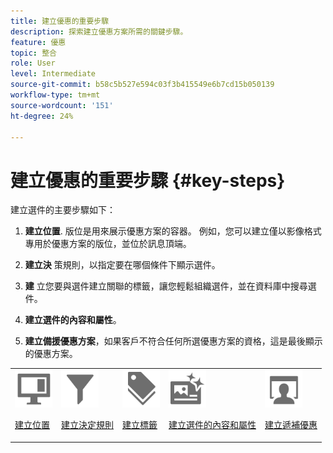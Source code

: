 ```yaml
---
title: 建立優惠的重要步驟
description: 探索建立優惠方案所需的關鍵步驟。
feature: 優惠
topic: 整合
role: User
level: Intermediate
source-git-commit: b58c5b527e594c03f3b415549e6b7cd15b050139
workflow-type: tm+mt
source-wordcount: '151'
ht-degree: 24%

---
```


# 建立優惠的重要步驟 {#key-steps}

建立選件的主要步驟如下：

1. **建立位置**.
版位是用來展示優惠方案的容器。 例如，您可以建立僅以影像格式專用於優惠方案的版位，並位於訊息頂端。

1. **建立決** 策規則，以指定要在哪個條件下顯示選件。

1. **建** 立您要與選件建立關聯的標籤，讓您輕鬆組織選件，並在資料庫中搜尋選件。

1. **建立選件的內容和屬性**。

1. **建立備援優惠方案**，如果客戶不符合任何所選優惠方案的資格，這是最後顯示的優惠方案。

<table>
<tr>
<td><img src="../../assets/do-not-localize/icon-placement.svg" width="60px"><p><a href="../offer-library/creating-placements.md">建立位置</a></p></td>
<td><img src="../../assets/do-not-localize/icon-rules.svg" width="60px"><p><a href="../offer-library/creating-decision-rules.md">建立決定規則</a></p></td>
<td><img src="../../assets/do-not-localize/icon-tags.svg" width="60px"><p><a href="../offer-library/creating-tags.md">建立標籤</a></p></td>
<td><img src="../../assets/do-not-localize/icon-offer.svg" width="60px"><p><a href="../offer-library/creating-personalized-offers.md">建立選件的內容和屬性</a></p></td>
<td><img src="../../assets/do-not-localize/icon-fallback.svg" width="60px"><p><a href="../offer-library/creating-fallback-offers.md">建立遞補優惠</a></p></td></tr>
</table>
